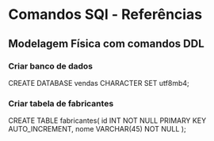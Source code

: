 # Comandos SQl - Referências

## Modelagem Física com comandos DDL

### Criar banco de dados

CREATE DATABASE vendas CHARACTER SET utf8mb4;

### Criar tabela de fabricantes

CREATE TABLE fabricantes(
    id INT NOT NULL PRIMARY KEY AUTO_INCREMENT,
    nome VARCHAR(45) NOT NULL
);